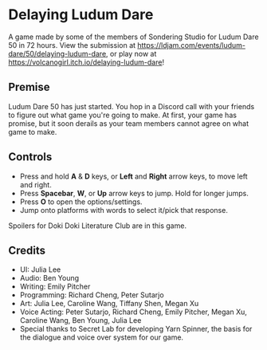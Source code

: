 # Delaying Ludum Dare
A game made by some of the members of Sondering Studio for Ludum Dare 50 in 72 hours. View the submission at https://ldjam.com/events/ludum-dare/50/delaying-ludum-dare, or play now at https://volcanogirl.itch.io/delaying-ludum-dare!

## Premise
Ludum Dare 50 has just started. You hop in a Discord call with your friends to figure out what game you're going to make. At first, your game has promise, but it soon derails as your team members cannot agree on what game to make.

## Controls
* Press and hold <b>A</b> & <b>D</b> keys, or <b>Left</b> and <b>Right</b> arrow keys, to move left and right.
* Press <b>Spacebar</b>, <b>W</b>, or <b>Up</b> arrow keys to jump. Hold for longer jumps.
* Press <b>O</b> to open the options/settings.
* Jump onto platforms with words to select it/pick that response.

Spoilers for Doki Doki Literature Club are in this game.

## Credits
* UI: Julia Lee
* Audio: Ben Young
* Writing: Emily Pitcher
* Programming: Richard Cheng, Peter Sutarjo
* Art: Julia Lee, Caroline Wang, Tiffany Shen, Megan Xu
* Voice Acting: Peter Sutarjo, Richard Cheng, Emily Pitcher, Megan Xu, Caroline Wang, Ben Young, Julia Lee
* Special thanks to Secret Lab for developing Yarn Spinner, the basis for the dialogue and voice over system for our game.
